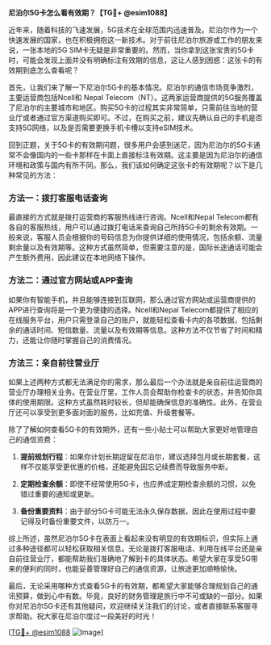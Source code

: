 **尼泊尔5G卡怎么看有效期？【TG💪+ @esim1088】**

近年来，随着科技的飞速发展，5G技术在全球范围内迅速普及。尼泊尔作为一个快速发展的国家，也在积极拥抱这一新技术。对于前往尼泊尔旅游或工作的朋友来说，一张本地的5G SIM卡无疑是非常重要的。然而，当你拿到这张宝贵的5G卡时，可能会发现上面并没有明确标注有效期的信息，这让人感到困惑：这张卡的有效期到底怎么查看呢？

首先，让我们来了解一下尼泊尔5G卡的基本情况。尼泊尔的通信市场竞争激烈，主要运营商包括Ncell和 Nepal Telecom（NT）。这两家运营商提供的5G服务覆盖了尼泊尔的主要城市和地区。购买5G卡的过程其实非常简单，只需前往当地的营业厅或者通过官方渠道购买即可。不过，在购买之前，建议先确认自己的手机是否支持5G网络，以及是否需要更换手机卡槽以支持eSIM技术。

回到正题，关于5G卡的有效期问题，很多用户会感到迷茫，因为尼泊尔的5G卡通常不会像国内的一些卡那样在卡面上直接标注有效期。这主要是因为尼泊尔的通信环境和政策与国内有所不同。那么，我们该如何确定这张卡的有效期呢？以下是几种常见的方法：

### 方法一：拨打客服电话查询

最直接的方式就是拨打运营商的客服热线进行咨询。Ncell和Nepal Telecom都有各自的客服热线，用户可以通过拨打电话来查询自己所持5G卡的剩余有效期。一般来说，客服人员会根据你的号码信息为你提供详细的使用情况，包括余额、流量剩余量以及有效期等。这种方式虽然简单，但需要注意的是，国际长途通话可能会产生额外费用，因此建议在本地网络下操作。

### 方法二：通过官方网站或APP查询

如果你有智能手机，并且能够连接到互联网，那么通过官方网站或运营商提供的APP进行查询将是一个更为便捷的选择。Ncell和Nepal Telecom都提供了相应的在线服务平台，用户只需登录自己的账户，就能轻松查看卡内的各项数据，包括剩余的通话时间、短信数量、流量以及有效期等信息。这种方法不仅节省了时间和精力，还能让你随时掌握自己的消费情况。

### 方法三：亲自前往营业厅

如果上述两种方式都无法满足你的需求，那么最后一个办法就是亲自前往运营商的营业厅办理相关业务。在营业厅里，工作人员会帮助你检查卡的状态，并告知你具体的使用期限。这种方式虽然耗时较长，但却能确保信息的准确性。此外，在营业厅还可以享受到更多面对面的服务，比如充值、升级套餐等。

除了了解如何查看5G卡的有效期外，还有一些小贴士可以帮助大家更好地管理自己的通信资费：

1. **提前规划行程**：如果你计划长期逗留在尼泊尔，建议选择包月或长期套餐，这样不仅能享受更优惠的价格，还能避免因忘记续费而导致服务中断。
   
2. **定期检查余额**：即使不经常使用5G卡，也应养成定期检查余额的习惯，以免错过重要的通知或更新。

3. **备份重要资料**：由于部分5G卡可能无法永久保存数据，因此在使用过程中要记得及时备份重要文件，以防万一。

综上所述，虽然尼泊尔5G卡在表面上看起来没有明显的有效期标识，但实际上通过多种途径都可以轻松获取相关信息。无论是拨打客服电话、利用在线平台还是亲自前往营业厅，都能帮助我们准确地了解到卡的具体状态。希望大家在享受5G带来的便利的同时，也能妥善管理好自己的通信资源，让旅途更加顺畅愉快。

最后，无论采用哪种方式查看5G卡的有效期，都希望大家能够合理规划自己的通讯预算，做到心中有数。毕竟，良好的财务管理是旅行中不可或缺的一部分。如果你对尼泊尔5G卡还有其他疑问，欢迎继续关注我们的讨论，或者直接联系客服寻求帮助。祝大家在尼泊尔度过一段美好的时光！

[[TG💪+ @esim1088](https://t.me/s/esim1088) ![Image](https://i.postimg.cc/4NQfJmqS/Snipaste-2025-05-13-00-14-12.png)]
